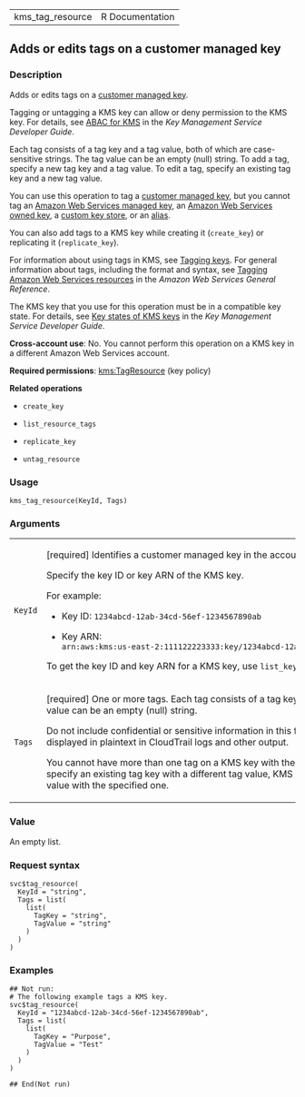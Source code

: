<table style="width: 100%;">
<tbody>
<tr class="odd">
<td>kms_tag_resource</td>
<td style="text-align: right;">R Documentation</td>
</tr>
</tbody>
</table>

## Adds or edits tags on a customer managed key

### Description

Adds or edits tags on a [customer managed
key](https://docs.aws.amazon.com/kms/latest/developerguide/concepts.html#customer-cmk).

Tagging or untagging a KMS key can allow or deny permission to the KMS
key. For details, see [ABAC for
KMS](https://docs.aws.amazon.com/kms/latest/developerguide/abac.html) in
the *Key Management Service Developer Guide*.

Each tag consists of a tag key and a tag value, both of which are
case-sensitive strings. The tag value can be an empty (null) string. To
add a tag, specify a new tag key and a tag value. To edit a tag, specify
an existing tag key and a new tag value.

You can use this operation to tag a [customer managed
key](https://docs.aws.amazon.com/kms/latest/developerguide/concepts.html#customer-cmk),
but you cannot tag an [Amazon Web Services managed
key](https://docs.aws.amazon.com/kms/latest/developerguide/concepts.html#aws-managed-cmk),
an [Amazon Web Services owned
key](https://docs.aws.amazon.com/kms/latest/developerguide/concepts.html#aws-owned-cmk),
a [custom key
store](https://docs.aws.amazon.com/kms/latest/developerguide/concepts.html#keystore-concept),
or an
[alias](https://docs.aws.amazon.com/kms/latest/developerguide/concepts.html#alias-concept).

You can also add tags to a KMS key while creating it (`create_key`) or
replicating it (`replicate_key`).

For information about using tags in KMS, see [Tagging
keys](https://docs.aws.amazon.com/kms/latest/developerguide/tagging-keys.html).
For general information about tags, including the format and syntax, see
[Tagging Amazon Web Services
resources](https://docs.aws.amazon.com/tag-editor/latest/userguide/tagging.html)
in the *Amazon Web Services General Reference*.

The KMS key that you use for this operation must be in a compatible key
state. For details, see [Key states of KMS
keys](https://docs.aws.amazon.com/kms/latest/developerguide/key-state.html)
in the *Key Management Service Developer Guide*.

**Cross-account use**: No. You cannot perform this operation on a KMS
key in a different Amazon Web Services account.

**Required permissions**:
[kms:TagResource](https://docs.aws.amazon.com/kms/latest/developerguide/kms-api-permissions-reference.html)
(key policy)

**Related operations**

-   `create_key`

-   `list_resource_tags`

-   `replicate_key`

-   `untag_resource`

### Usage

    kms_tag_resource(KeyId, Tags)

### Arguments

<table>
<colgroup>
<col style="width: 35%" />
<col style="width: 65%" />
</colgroup>
<tbody>
<tr class="odd">
<td><code id="kms_tag_resource_:_KeyId">KeyId</code></td>
<td><p>[required] Identifies a customer managed key in the account and
Region.</p>
<p>Specify the key ID or key ARN of the KMS key.</p>
<p>For example:</p>
<ul>
<li><p>Key ID: <code
style="white-space: pre;">⁠1234abcd-12ab-34cd-56ef-1234567890ab⁠</code></p></li>
<li><p>Key ARN: <code
style="white-space: pre;">⁠arn:aws:kms:us-east-2:111122223333:key/1234abcd-12ab-34cd-56ef-1234567890ab⁠</code></p></li>
</ul>
<p>To get the key ID and key ARN for a KMS key, use
<code>list_keys</code> or <code>describe_key</code>.</p></td>
</tr>
<tr class="even">
<td><code id="kms_tag_resource_:_Tags">Tags</code></td>
<td><p>[required] One or more tags. Each tag consists of a tag key and a
tag value. The tag value can be an empty (null) string.</p>
<p>Do not include confidential or sensitive information in this field.
This field may be displayed in plaintext in CloudTrail logs and other
output.</p>
<p>You cannot have more than one tag on a KMS key with the same tag key.
If you specify an existing tag key with a different tag value, KMS
replaces the current tag value with the specified one.</p></td>
</tr>
</tbody>
</table>

### Value

An empty list.

### Request syntax

    svc$tag_resource(
      KeyId = "string",
      Tags = list(
        list(
          TagKey = "string",
          TagValue = "string"
        )
      )
    )

### Examples

    ## Not run: 
    # The following example tags a KMS key.
    svc$tag_resource(
      KeyId = "1234abcd-12ab-34cd-56ef-1234567890ab",
      Tags = list(
        list(
          TagKey = "Purpose",
          TagValue = "Test"
        )
      )
    )

    ## End(Not run)
